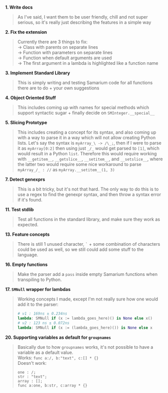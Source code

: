 **1. Write docs**
> As I've said, I want them to be user friendly, chill and not super serious, so it's really just describing the features in a simple way

**2. Fix the extension**
> Currently there are 3 things to fix: <br>→ Class with parents on separate lines <br>→ Function with parameters on separate lines <br>→ Function when default arguments are used <br>→ The first argument in a lambda is highlighted like a function name

**3. Implement Standard Library**
> This is simply writing and testing Samarium code for all functions there are to do + your own suggestions

**4. Object Oriented Stuff**
> This includes coming up with names for special methods which support syntactic sugar + finally decide on `SMInteger.__special__`

**5. Slicing Prototype**
> This includes creating a concept for its syntax, and also coming up with a way to parse it in a way which will not allow creating Python lists. Let's say the syntax is `myArray_\ -> /\_;`, then if I were to parse it as `myArray[0:2]` then using just `_/_` would get parsed to `[1]`, which would result in a Python `list`. Therefore this would require working with `__getitem__`, `__getslice__`, `__setitem__`, and `__setslice__`, where the latter two would require some nice workaround to parse `myArray_/_ : //` as `myArray.__setitem__(1, 3)`

**7. Detect genexprs**
> This is a bit tricky, but it's not that hard. The only way to do this is to use a regex to find the genexpr syntax, and then throw a syntax error if it's found.

**11. Test stdlib**
> Test all functions in the standard library, and make sure they work as expected.

**13. Feature concepts**
> There is still 1 unused character, `` ` `` + some combination of characters could be used as well, so we still could add some stuff to the language.

**16. Empty functions**
> Make the parser add a `pass` inside empty Samarium functions when transpiling to Python.

**17. `SMNull` wrapper for lambdas**
> Working concepts I made, except I'm not really sure how one would add it to the parser:
> ```py
> # v1 : 169ns ± 0.234ns
> lambda: SMNull if (x := lambda_goes_here)() is None else x()
> # v2 : 123 ns ± 0.072ns
> lambda: SMNull if (x := (lambda_goes_here)()) is None else x
> ```

**20. Supporting variables as default for `groupnames`**
> Basically due to how `groupnames` works, it's not possible to have a variable as a default value.<br>
> Works: `func a:/, b:"text", c:[] * {}`<br>
> Doesn't work:
> ```
> one : /;
> str : "text";
> array : [];
> func a:one, b:str, c:array * {}
> ```